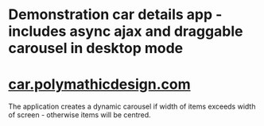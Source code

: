 # Demonstration car details app - includes async ajax and draggable carousel in desktop mode  

# [car.polymathicdesign.com](http://car.polymathicdesign.com)

The application creates a dynamic carousel if width of items exceeds width of screen - otherwise items will be centred.  
